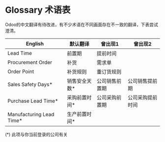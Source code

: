 # Glossary 术语表

Odoo的中文翻译有待改进，有不少术语在不同画面存在不一致的翻译，下表尝试澄清。

 English | 默认翻译 | 曾出现1 | 曾出现2 
-----|-----|----|-----
Lead Time | 前置期 | 提前时间 |  
Procurement Order | 补货 | 需求单 | 
Order Point | 补货规则 | 重订货规则 | 
Sales Safety Days* | 销售安全天数* | 公司销售前置期 | 公司销售提前期
Purchase Lead Time* | 采购前置时间* | 公司采购前置期 | 公司采购提前时间
Manufacturing Lead Time* | 生产前置时间* |

(*) 此项与你当前登录的公司有关